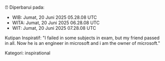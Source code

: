 ⏰ Diperbarui pada:
- WIB: Jumat, 20 Juni 2025 05.28.08 UTC
- WITA: Jumat, 20 Juni 2025 06.28.08 UTC
- WIT: Jumat, 20 Juni 2025 07.28.08 UTC

Kutipan Inspiratif:
"I failed in some subjects in exam, but my friend passed in all. Now he is an engineer in microsoft and i am the owner of microsoft."


Kategori: inspirational

